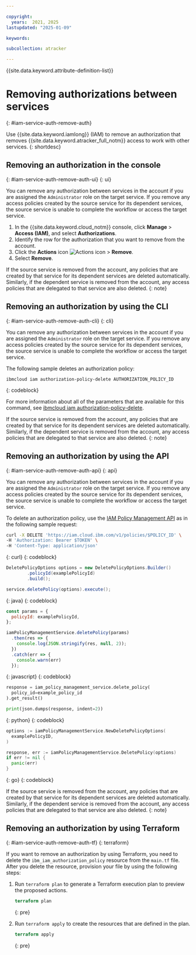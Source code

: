 ```yaml
---

copyright:
  years:  2021, 2025
lastupdated: "2025-01-09"

keywords:

subcollection: atracker

---
```


{{site.data.keyword.attribute-definition-list}}

# Removing authorizations between services
{: #iam-service-auth-remove-auth}

Use {{site.data.keyword.iamlong}} (IAM) to remove an authorization that removes {{site.data.keyword.atracker_full_notm}} access to work with other services.
{: shortdesc}



## Removing an authorization in the console
{: #iam-service-auth-remove-auth-ui}
{: ui}

You can remove any authorization between services in the account if you are assigned the `Administrator` role on the target service. If you remove any access policies created by the source service for its dependent services, the source service is unable to complete the workflow or access the target service.

1. In the {{site.data.keyword.cloud_notm}} console, click **Manage** &gt; **Access (IAM)**, and select **Authorizations**.
2. Identify the row for the authorization that you want to remove from the account.
3. Click the **Actions** icon ![Actions icon](/icons/action-menu-icon.svg "Actions") > **Remove**.
4. Select **Remove**.

If the source service is removed from the account, any policies that are created by that service for its dependent services are deleted automatically. Similarly, if the dependent service is removed from the account, any access policies that are delegated to that service are also deleted.
{: note}

## Removing an authorization by using the CLI
{: #iam-service-auth-remove-auth-cli}
{: cli}

You can remove any authorization between services in the account if you are assigned the `Administrator` role on the target service. If you remove any access policies created by the source service for its dependent services, the source service is unable to complete the workflow or access the target service.

The following sample deletes an authorization policy:

```text
ibmcloud iam authorization-policy-delete AUTHORIZATION_POLICY_ID
```
{: codeblock}

For more information about all of the parameters that are available for this command, see [ibmcloud iam authorization-policy-delete](/docs/cli?topic=cli-ibmcloud_commands_iam#ibmcloud_iam_authorization_policy_delete).

If the source service is removed from the account, any policies that are created by that service for its dependent services are deleted automatically. Similarly, if the dependent service is removed from the account, any access policies that are delegated to that service are also deleted.
{: note}

## Removing an authorization by using the API
{: #iam-service-auth-remove-auth-api}
{: api}

You can remove any authorization between services in the account if you are assigned the `Administrator` role on the target service. If you remove any access policies created by the source service for its dependent services, the source service is unable to complete the workflow or access the target service.

To delete an authorization policy, use the [IAM Policy Management API](/apidocs/iam-policy-management#delete-policy) as in the following sample request:

```bash
curl -X DELETE 'https://iam.cloud.ibm.com/v1/policies/$POLICY_ID' \
-H 'Authorization: Bearer $TOKEN' \
-H 'Content-Type: application/json'
```
{: curl}
{: codeblock}

```java
DeletePolicyOptions options = new DeletePolicyOptions.Builder()
        .policyId(examplePolicyId)
        .build();

service.deletePolicy(options).execute();
```
{: java}
{: codeblock}

```javascript
const params = {
  policyId: examplePolicyId,
};

iamPolicyManagementService.deletePolicy(params)
  .then(res => {
    console.log(JSON.stringify(res, null, 2));
  })
  .catch(err => {
    console.warn(err)
  });
```
{: javascript}
{: codeblock}

```python
response = iam_policy_management_service.delete_policy(
  policy_id=example_policy_id
).get_result()

print(json.dumps(response, indent=2))
```
{: python}
{: codeblock}

```go
options := iamPolicyManagementService.NewDeletePolicyOptions(
  examplePolicyID,
)

response, err := iamPolicyManagementService.DeletePolicy(options)
if err != nil {
  panic(err)
}
```
{: go}
{: codeblock}

If the source service is removed from the account, any policies that are created by that service for its dependent services are deleted automatically. Similarly, if the dependent service is removed from the account, any access policies that are delegated to that service are also deleted.
{: note}

## Removing an authorization by using Terraform
{: #iam-service-auth-remove-auth-tf}
{: terraform}

If you want to remove an authorization by using Terraform, you need to delete the `ibm_iam_authorization_policy` resource from the `main.tf` file. After you delete the resource, provision your file by using the following steps:

   1. Run `terraform plan` to generate a Terraform execution plan to preview the proposed actions.

      ```terraform
      terraform plan
      ```
      {: pre}

   1. Run `terraform apply` to create the resources that are defined in the plan.

      ```terraform
      terraform apply
      ```
      {: pre}
